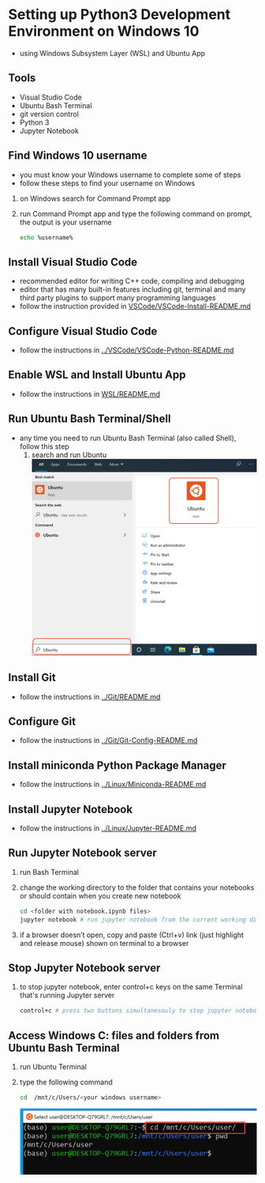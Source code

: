 # Setting up Python3 Development Environment on Windows 10

- using Windows Subsystem Layer (WSL) and Ubuntu App

## Tools

- Visual Studio Code
- Ubuntu Bash Terminal
- git version control
- Python 3
- Jupyter Notebook

## Find Windows 10 username

- you must know your Windows username to complete some of steps
- follow these steps to find your username on Windows

1. on Windows search for Command Prompt app
2. run Command Prompt app and type the following command on prompt, the output is your username

    ```bash
    echo %username%
    ```

## Install Visual Studio Code

- recommended editor for writing C++ code, compiling and debugging
- editor that has many built-in features including git, terminal and many third party plugins to support many programming languages
- follow the instruction provided in [VSCode/VSCode-Install-README.md](VSCode/VSCode-Install-README.md)

## Configure Visual Studio Code

- follow the instructions in [../VSCode/VSCode-Python-README.md](../VSCode/VSCode-Python-README.md)

## Enable WSL and Install Ubuntu App

- follow the instructions in [WSL/README.md](WSL/README.md)

## Run Ubuntu Bash Terminal/Shell

- any time you need to run Ubuntu Bash Terminal (also called Shell), follow this step
    1. search and run Ubuntu
    ![Run Ubuntu](WSL/WSL-Run-Ubuntu.png)

## Install Git

- follow the instructions in [../Git/README.md](../Git/README.md)

## Configure Git

- follow the instructions in [../Git/Git-Config-README.md](../Git/Git-Config-README.md)

## Install miniconda Python Package Manager

- follow the instructions in [../Linux/Miniconda-README.md](../Linux/Miniconda-README.md)

## Install Jupyter Notebook

- follow the instructions in [../Linux/Jupyter-README.md](../Linux/Jupyter-README.md)

## Run Jupyter Notebook server

1. run Bash Terminal
2. change the working directory to the folder that contains your notebooks or should contain when you create new notebook

    ```bash
    cd <folder with notebook.ipynb files>
    jupyter notebook # run jupyter notebook from the current working directory
    ```

3. if a browser doesn’t open, copy and paste (Ctrl+v) link (just highlight and release mouse) shown on terminal to a browser

## Stop Jupyter Notebook server

1. to stop jupyter notebook, enter control+c keys on the same Terminal that's running Jupyter server

    ```bash
    control+c # press two buttons simultanesouly to stop jupyter notebook server
    ```

## Access Windows C: files and folders from Ubuntu Bash Terminal

1. run Ubuntu Terminal
2. type the following command

    ```bash
    cd  /mnt/c/Users/<your windows username>
    ```

    ![Access Windows](WSL/WindowsDrive.png)
